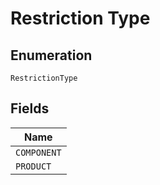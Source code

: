 
# Restriction Type

## Enumeration

`RestrictionType`

## Fields

| Name |
|  --- |
| `COMPONENT` |
| `PRODUCT` |

